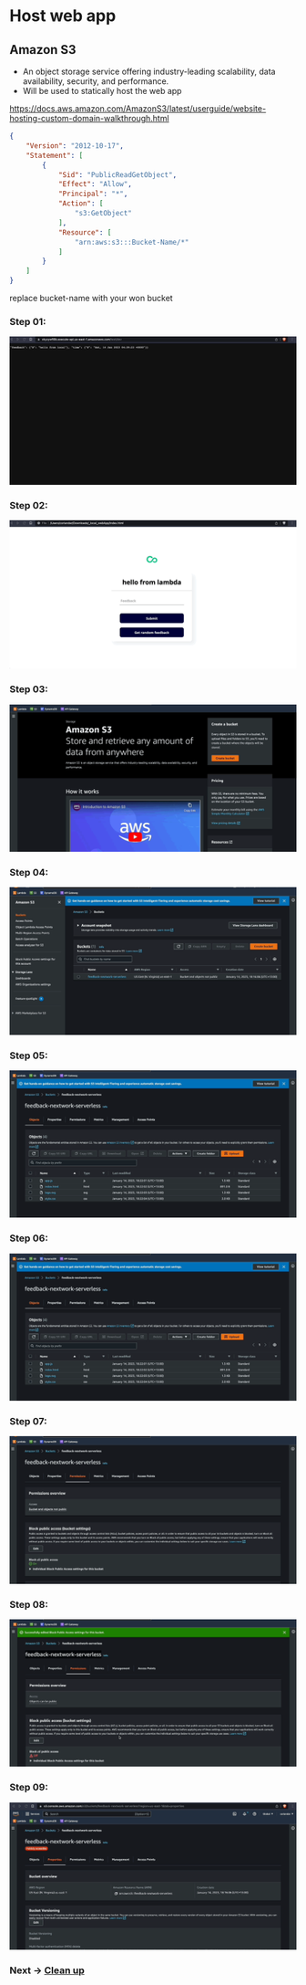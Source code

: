 # Host web app

## Amazon S3
- An object storage service offering industry-leading scalability, data availability, security, and performance.
- Will be used to statically host the web app


https://docs.aws.amazon.com/AmazonS3/latest/userguide/website-hosting-custom-domain-walkthrough.html

```json
{
    "Version": "2012-10-17",
    "Statement": [
        {
            "Sid": "PublicReadGetObject",
            "Effect": "Allow",
            "Principal": "*",
            "Action": [
                "s3:GetObject"
            ],
            "Resource": [
                "arn:aws:s3:::Bucket-Name/*"
            ]
        }
    ]
}
```
replace bucket-name with your won bucket



### Step 01:
![Alt](../img/assets_host/host01.gif)

### Step 02:
![Alt](../img/assets_host/host02.gif)

### Step 03:
![Alt](../img/assets_host/host03.gif)

### Step 04:
![Alt](../img/assets_host/host04.gif)

### Step 05:
![Alt](../img/assets_host/host05.gif)

### Step 06:
![Alt](../img/assets_host/host06.gif)

### Step 07:
![Alt](../img/assets_host/host07.gif)

### Step 08:
![Alt](../img/assets_host/host08.gif)

### Step 09:
![Alt](../img/assets_host/host09.gif)

### Next -> [Clean up][2.5]
[2.5]: <cleanUp.md>